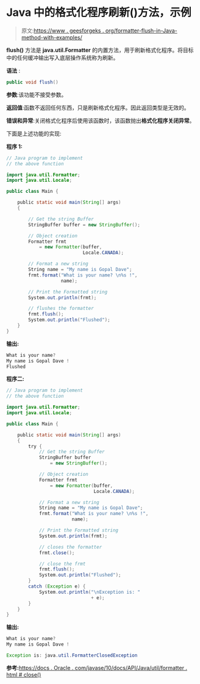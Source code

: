 # Java 中的格式化程序刷新()方法，示例

> 原文:[https://www . geesforgeks . org/formatter-flush-in-Java-method-with-examples/](https://www.geeksforgeeks.org/formatter-flush-method-in-java-with-examples/)

**flush()** 方法是 **java.util.Formatter** 的内置方法，用于刷新格式化程序。将目标中的任何缓冲输出写入底层操作系统称为刷新。

**语法** :

```java
public void flush()
```

**参数**:该功能不接受参数。

**返回值**:函数不返回任何东西，只是刷新格式化程序。因此返回类型是无效的。

**错误和异常**:关闭格式化程序后使用该函数时，该函数抛出**格式化程序关闭异常**。

下面是上述功能的实现:

**程序 1:**

```java
// Java program to implement
// the above function

import java.util.Formatter;
import java.util.Locale;

public class Main {

    public static void main(String[] args)
    {

        // Get the string Buffer
        StringBuffer buffer = new StringBuffer();

        // Object creation
        Formatter frmt
            = new Formatter(buffer,
                            Locale.CANADA);

        // Format a new string
        String name = "My name is Gopal Dave";
        frmt.format("What is your name? \n%s !",
                    name);

        // Print the Formatted string
        System.out.println(frmt);

        // flushes the formatter
        frmt.flush();
        System.out.println("Flushed");
    }
}
```

**输出:**

```java
What is your name? 
My name is Gopal Dave !
Flushed

```

**程序二:**

```java
// Java program to implement
// the above function

import java.util.Formatter;
import java.util.Locale;

public class Main {

    public static void main(String[] args)
    {
        try {
            // Get the string Buffer
            StringBuffer buffer
                = new StringBuffer();

            // Object creation
            Formatter frmt
                = new Formatter(buffer,
                                Locale.CANADA);

            // Format a new string
            String name = "My name is Gopal Dave";
            frmt.format("What is your name? \n%s !",
                        name);

            // Print the Formatted string
            System.out.println(frmt);

            // closes the formatter
            frmt.close();

            // close the frmt
            frmt.flush();
            System.out.println("Flushed");
        }
        catch (Exception e) {
            System.out.println("\nException is: "
                               + e);
        }
    }
}
```

**输出:**

```java
What is your name? 
My name is Gopal Dave !

Exception is: java.util.FormatterClosedException

```

**参考:**[https://docs . Oracle . com/javase/10/docs/API/Java/util/formatter . html # close()](https://docs.oracle.com/javase/10/docs/api/java/util/Formatter.html#close())